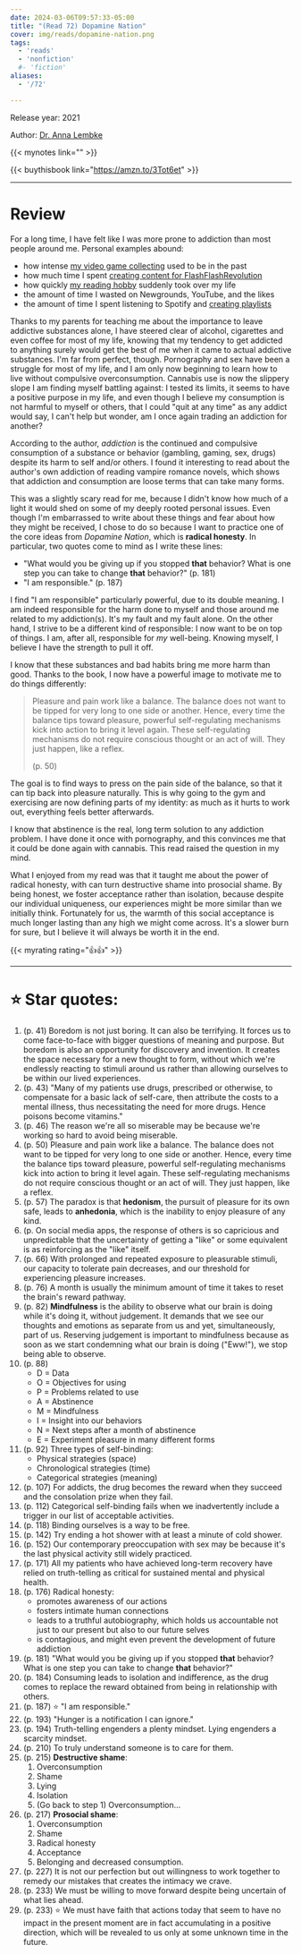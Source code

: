 ```yaml
---
date: 2024-03-06T09:57:33-05:00
title: "(Read 72) Dopamine Nation"
cover: img/reads/dopamine-nation.png
tags:
  - 'reads'
  - 'nonfiction'
  #- 'fiction'
aliases:
  - '/72'

---
```


Release year: 2021

Author: [Dr. Anna Lembke](https://www.annalembke.com/)

{{< mynotes link="" >}}

{{< buythisbook link="https://amzn.to/3Tot6et" >}}

---

# Review

For a long time, I have felt like I was more prone to addiction than
most people around me. Personal examples abound:

- how intense [my video game collecting](/selling-collection) used to be in the past
- how much time I spent [creating content for FlashFlashRevolution](/my-ffr-journey)
- how quickly [my reading hobby](/allreads) suddenly took over my life
- the amount of time I wasted on Newgrounds, YouTube, and the likes
- the amount of time I spent listening to Spotify and [creating playlists](/spotify)

Thanks to my parents for teaching me about the importance to leave
addictive substances alone, I have steered clear of alcohol, cigarettes
and even coffee for most of my life, knowing that my tendency to get
addicted to anything surely would get the best of me when it came to
actual addictive substances. I'm far from perfect, though. Pornography
and sex have been a struggle for most of my life, and I am only now
beginning to learn how to live without compulsive overconsumption.
Cannabis use is now the slippery slope I am finding myself battling
against: I tested
its limits, it seems to have a positive purpose in my life, and even though I believe
my consumption is not harmful to myself or others, that I could "quit at
any time" as any addict would say, I can't help but wonder, am I once
again trading an addiction for another?

According to the author, *addiction* is the continued and compulsive
consumption of a substance or behavior (gambling, gaming, sex, drugs) despite
its harm to self and/or others. I found it interesting to read about the
author's own addiction of reading vampire romance novels, which shows
that addiction and consumption are loose terms that can take many forms.

This was a slightly scary read for me, because I didn't know how much of
a light it would shed on some of my deeply rooted personal issues. Even though I'm embarrassed to write about these things and fear about
how they might be received, I chose to do so because I want to practice
one of the core ideas from *Dopamine Nation*, which is **radical
honesty**. In particular, two quotes come to mind as I write
these lines:

- "What would you be giving up if you stopped **that** behavior? What is one step you can take to change **that** behavior?" (p. 181)
- "I am responsible." (p. 187)

I find "I am responsible" particularly powerful, due to its double
meaning. I am indeed responsible for the harm done to myself and those
around me related to my addiction(s). It's my fault and my fault alone.
On the other hand, I strive to be a different kind of responsible: I now
want to be on top of things. I am, after all, responsible for *my* well-being. Knowing myself, I believe I have the strength to pull it off.

I know that these substances and
bad habits bring me more harm than good. Thanks to the book, I now have
a powerful image to motivate me to do things differently:

> Pleasure and pain work like a balance. The balance does not
> want to be tipped for very long to one side or another. Hence, every
> time the balance tips toward pleasure, powerful self-regulating
> mechanisms kick into action to bring it level again. These
> self-regulating mechanisms do not require conscious thought or an act
> of will. They just happen, like a reflex.
>
> (p. 50)

The goal is to find ways to press on the pain side of the balance, so
that it can tip back into pleasure naturally. This is why going to the
gym and exercising are now defining parts of my identity: as much as it
hurts to work out, everything feels better afterwards.

I know that abstinence is the real, long term solution to any addiction
problem. I have done it once with pornography, and this convinces me
that it could be done again with cannabis. This read raised the question
in my mind.

What I enjoyed from my read
was that it taught me about the power of radical honesty, with can turn
destructive shame into prosocial shame. By being honest, we foster
acceptance rather than isolation, because despite our individual
uniqueness, our experiences might be more similar than we initially
think. Fortunately for us, the warmth of this social acceptance is much
longer lasting than any high we might come across. It's a slower burn for
sure, but I believe it will always be worth it in the end.

{{< myrating rating="👍👍" >}}

---

# :star: Star quotes:

1. (p. 41) Boredom is not just boring. It can also be terrifying. It
   forces us to come face-to-face with bigger questions of meaning and
   purpose. But boredom is also an opportunity for discovery and
   invention. It creates the space necessary for a new thought to form,
   without which we're endlessly reacting to stimuli around us rather
   than allowing ourselves to be within our lived experiences.
1. (p. 43) "Many of my patients use drugs, prescribed or otherwise, to
   compensate for a basic lack of self-care, then attribute the costs to
   a mental illness, thus necessitating the need for more drugs. Hence
   poisons become vitamins."
1. (p. 46) The reason we're all so miserable may be because we're
   working so hard to avoid being miserable.
1. (p. 50) Pleasure and pain work like a balance. The balance does not
   want to be tipped for very long to one side or another. Hence, every
   time the balance tips toward pleasure, powerful self-regulating
   mechanisms kick into action to bring it level again. These
   self-regulating mechanisms do not require conscious thought or an act
   of will. They just happen, like a reflex.
1. (p. 57) The paradox is that **hedonism**, the pursuit of pleasure for
   its own safe, leads to **anhedonia**, which is the inability to enjoy
   pleasure of any kind.
1. (p. On social media apps, the response of others is so capricious and
   unpredictable that the uncertainty of getting a "like" or some
   equivalent is as reinforcing as the "like" itself.
1. (p. 66) With prolonged and repeated exposure to pleasurable stimuli,
   our capacity to tolerate pain decreases, and our threshold for
   experiencing pleasure increases.
1. (p. 76) A month is usually the minimum amount of time it takes to
   reset the brain's reward pathway.
1. (p. 82) **Mindfulness** is the ability to observe what our brain is
   doing while it's doing it, without judgement. It demands that we see
   our thoughts and emotions as separate from us and yet,
   simultaneously, part of us. Reserving judgement is important to
   mindfulness because as soon as we start condemning what our brain is
   doing ("Eww!"), we stop being able to observe.
1. (p. 88)
    - D = Data
    - O = Objectives for using
    - P = Problems related to use
    - A = Abstinence
    - M = Mindfulness
    - I = Insight into our behaviors
    - N = Next steps after a month of abstinence
    - E = Experiment pleasure in many different forms
1. (p. 92) Three types of self-binding:
    - Physical strategies (space)
    - Chronological strategies (time)
    - Categorical strategies (meaning)
1. (p. 107) For addicts, the drug becomes the reward when they succeed
   and the consolation prize when they fail.
1. (p. 112) Categorical self-binding fails when we inadvertently include
   a trigger in our list of acceptable activities.
1. (p. 118) Binding ourselves is a way to be free.
1. (p. 142) Try ending a hot shower with at least a minute of cold
   shower.
1. (p. 152) Our contemporary preoccupation with sex may be because it's
   the last physical activity still widely practiced.
1. (p. 171) All my patients who have achieved long-term recovery have
   relied on truth-telling as critical for sustained mental and physical
   health.
1. (p. 176) Radical honesty:
    - promotes awareness of our actions
    - fosters intimate human connections
    - leads to a truthful autobiography, which holds us accountable not
      just to our present but also to our future selves
    - is contagious, and might even prevent the development of future
      addiction
1. (p. 181) "What would you be giving up if you stopped **that**
   behavior? What is one step you can take to change **that** behavior?"
1. (p. 184) Consuming leads to isolation and indifference, as the drug
   comes to replace the reward obtained from being in relationship with
   others.
1. (p. 187) :star: "I am responsible."
1. (p. 193) "Hunger is a notification I can ignore."
1. (p. 194) Truth-telling engenders a plenty mindset. Lying engenders a
   scarcity mindset.
1. (p. 210) To truly understand someone is to care for them.
1. (p. 215) **Destructive shame**:
    1. Overconsumption
    1. Shame
    1. Lying
    1. Isolation
    1. (Go back to step 1) Overconsumption...
1. (p. 217) **Prosocial shame**:
    1. Overconsumption
    1. Shame
    1. Radical honesty
    1. Acceptance
    1. Belonging and decreased consumption.
1. (p. 227) It is not our perfection but out willingness to work
   together to remedy our mistakes that creates the intimacy we crave.
1. (p. 233) We must be willing to move forward despite being uncertain
   of what lies ahead.
1. (p. 233) :star: We must have faith that actions today that seem to have no
   impact in the present moment are in fact accumulating in a positive
   direction, which will be revealed to us only at some unknown time in
   the future.
